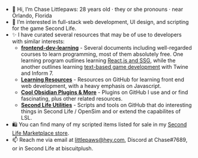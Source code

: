 - 🦌 Hi, I’m Chase Littlepaws: 28 years old · they or she pronouns · near Orlando, Florida
- 💛 I’m interested in full-stack web development, UI design, and scripting for the game Second Life.
- ✨ I have curated several resources that may be of use to developers with similar interests:
  - **[frontend-dev-learning](https://github.com/ChaseLittlepaws/frontend-dev-learning)** - Several documents including well-regarded courses to learn programming, most of them absolutely free. One learning program outlines learning [React.js and SSG](https://github.com/ChaseLittlepaws/frontend-dev-learning/blob/main/43.01%20React%20Developer%20Curriculum.md), while the another outlines learning [text-based game development](https://github.com/ChaseLittlepaws/frontend-dev-learning/blob/main/43.01%20React%20Developer%20Curriculum.md) with Twine and Inform 7.
  - **[Learning Resources](https://github.com/stars/ChaseLittlepaws/lists/learning-resources)** - Resources on GitHub for learning front end web development, with a heavy emphasis on Javascript.
  - **[Cool Obsidian Plugins & More](https://github.com/stars/ChaseLittlepaws/lists/cool-obsidian-plugins-more)** - Plugins on GitHub I use and or find fascinating, plus other related resources.
  - **[Second Life Utilities](https://github.com/stars/ChaseLittlepaws/lists/second-life-utilities)** - Scripts and tools on GitHub that do interesting things in Second Life / OpenSim and or extend the capabilites of LSL.
- 🛍️ You can find many of my scripted items listed for sale in my [Second Life Marketplace store](https://marketplace.secondlife.com/stores/244066).
- 📫 Reach me via email at littlepaws@hey.com, Discord at Chase#7689, or in Second Life at biscuitplush.
